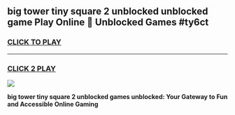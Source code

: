 
## big tower tiny square 2 unblocked unblocked game Play Online 👋 Unblocked Games #ty6ct
<h3>
<a href="https://premium.freeplayer.one?title=big_tower_tiny_square_2_unblocked&ref=21F">CLICK TO PLAY</a></h3>
<hr>

<h3>
<a href="https://premium.freeplayer.one?title=big_tower_tiny_square_2_unblocked&ref=21F">CLICK 2 PLAY</a>
  
</h3>

<a href="https://premium.freeplayer.one?title=big_tower_tiny_square_2_unblocked&ref=21F/"><img src="https://clearcache.store/games.png"></a>


**big tower tiny square 2 unblocked games unblocked: Your Gateway to Fun and Accessible Online Gaming**
